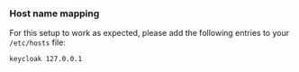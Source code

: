 ### Host name mapping

For this setup to work as expected, please add the following entries to your `/etc/hosts` file:

```
keycloak 127.0.0.1
```
